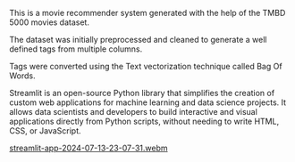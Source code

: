 This is a movie recommender system generated with the help of the TMBD 5000 movies dataset.

The dataset was initially preprocessed and cleaned to generate a well defined tags from multiple columns.

Tags were converted using the Text vectorization technique called Bag Of Words.

Streamlit is an open-source Python library that simplifies the creation of custom web applications for machine learning and data science projects. It allows data scientists and developers to build interactive and visual applications directly from Python scripts, without needing to write HTML, CSS, or JavaScript.


[streamlit-app-2024-07-13-23-07-31.webm](https://github.com/user-attachments/assets/95b48614-139b-4f43-aa0d-06aa91a541a8)

